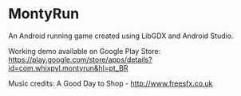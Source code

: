 # MontyRun
An Android running game created using LibGDX and Android Studio. 

Working demo available on Google Play Store:
https://play.google.com/store/apps/details?id=com.whixpyl.montyrun&hl=pt_BR

Music credits: A Good Day to Shop - http://www.freesfx.co.uk

